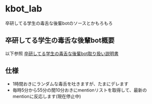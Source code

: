 kbot_lab
=======
卒研してる学生の毒舌な後輩botのソースとかもろもろ

卒研してる学生の毒舌な後輩bot概要
--------
以下参照
[卒研してる学生の毒舌な後輩bot取り扱い説明書](http://hassakutea.com/kbot_lab/ "hoge")

仕様
--------
* 1時間おきにランダムな毒舌を吐きますが、たまにデレます
* 毎時5分から55分の間10分おきにmentionリストを取得して、最新のmentionに反応します(現在停止中)